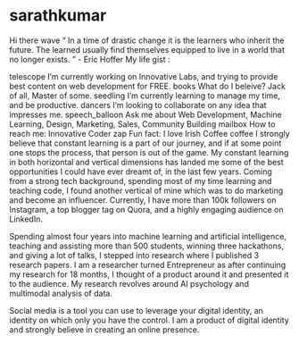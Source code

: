 # sarathkumar

Hi there wave
“ In a time of drastic change it is the learners who inherit the future. The learned usually find themselves equipped to live in a world that no longer exists. ” - Eric Hoffer
My life gist :

telescope I’m currently working on Innovative Labs, and trying to provide best content on web development for FREE.
books What do I beleive? Jack of all, Master of some.
seedling I’m currently learning to manage my time, and be productive.
dancers I’m looking to collaborate on any idea that impresses me.
speech_balloon Ask me about Web Development, Machine Learning, Design, Marketing, Sales, Community Building
mailbox How to reach me: Innovative Coder
zap Fun fact: I love Irish Coffee coffee
I strongly believe that constant learning is a part of our journey, and if at some point one stops the process, that person is out of the game. My constant learning in both horizontal and vertical dimensions has landed me some of the best opportunities I could have ever dreamt of, in the last few years. Coming from a strong tech background, spending most of my time learning and teaching code, I found another vertical of mine which was to do marketing and become an influencer. Currently, I have more than 100k followers on Instagram, a top blogger tag on Quora, and a highly engaging audience on LinkedIn.

Spending almost four years into machine learning and artificial intelligence, teaching and assisting more than 500 students, winning three hackathons, and giving a lot of talks, I stepped into research where I published 3 research papers. I am a researcher turned Entrepreneur as after continuing my research for 18 months, I thought of a product around it and presented it to the audience. My research revolves around AI psychology and multimodal analysis of data.

Social media is a tool you can use to leverage your digital identity, an identity on which only you have the control. I am a product of digital identity and strongly believe in creating an online presence.
